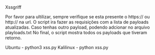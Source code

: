 Xssgriff 

Por favor para ultilizar, sempre verifique se esta presente o https:// ou http:// na url.
O script ira fazer as requisições com a lista de payloads atualizadas.
Caso tenhas outro payload, podendo adcionar no arquivo playloads.txt
No final, o script mostra todos os payloads que tiveram retorno.

Ubuntu - python3 xss.py
Kalilinux - python xss.py

